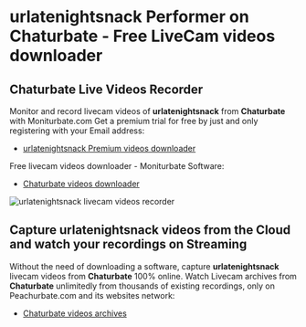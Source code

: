 # urlatenightsnack Performer on Chaturbate - Free LiveCam videos downloader

## Chaturbate Live Videos Recorder

Monitor and record livecam videos of **urlatenightsnack** from **Chaturbate** with Moniturbate.com
Get a premium trial for free by just and only registering with your Email address:
* [urlatenightsnack Premium videos downloader](https://moniturbate.com/request-demo-licence-key.html)

Free livecam videos downloader - Moniturbate Software:
* [Chaturbate videos downloader](https://moniturbate.com/moniturbate-download-software.html)

![urlatenightsnack livecam videos recorder](https://peachurnet.com/templates/moniturbate-software.png)


## Capture urlatenightsnack videos from the Cloud and watch your recordings on Streaming

Without the need of downloading a software, capture **urlatenightsnack** livecam videos from **Chaturbate** 100% online.
Watch Livecam archives from **Chaturbate** unlimitedly from thousands of existing recordings, only on Peachurbate.com and its websites network:
* [Chaturbate videos archives](https://peachurnet.com/)